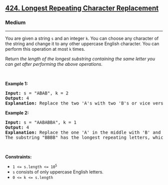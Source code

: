 <h2><a href="https://leetcode.com/problems/longest-repeating-character-replacement/">424. Longest Repeating Character Replacement</a></h2><h3>Medium</h3><hr><div style="user-select: auto;"><p style="user-select: auto;">You are given a string <code style="user-select: auto;">s</code> and an integer <code style="user-select: auto;">k</code>. You can choose any character of the string and change it to any other uppercase English character. You can perform this operation at most <code style="user-select: auto;">k</code> times.</p>

<p style="user-select: auto;">Return <em style="user-select: auto;">the length of the longest substring containing the same letter you can get after performing the above operations</em>.</p>

<p style="user-select: auto;">&nbsp;</p>
<p style="user-select: auto;"><strong style="user-select: auto;">Example 1:</strong></p>

<pre style="user-select: auto;"><strong style="user-select: auto;">Input:</strong> s = "ABAB", k = 2
<strong style="user-select: auto;">Output:</strong> 4
<strong style="user-select: auto;">Explanation:</strong> Replace the two 'A's with two 'B's or vice versa.
</pre>

<p style="user-select: auto;"><strong style="user-select: auto;">Example 2:</strong></p>

<pre style="user-select: auto;"><strong style="user-select: auto;">Input:</strong> s = "AABABBA", k = 1
<strong style="user-select: auto;">Output:</strong> 4
<strong style="user-select: auto;">Explanation:</strong> Replace the one 'A' in the middle with 'B' and form "AABBBBA".
The substring "BBBB" has the longest repeating letters, which is 4.
</pre>

<p style="user-select: auto;">&nbsp;</p>
<p style="user-select: auto;"><strong style="user-select: auto;">Constraints:</strong></p>

<ul style="user-select: auto;">
	<li style="user-select: auto;"><code style="user-select: auto;">1 &lt;= s.length &lt;= 10<sup style="user-select: auto;">5</sup></code></li>
	<li style="user-select: auto;"><code style="user-select: auto;">s</code> consists of only uppercase English letters.</li>
	<li style="user-select: auto;"><code style="user-select: auto;">0 &lt;= k &lt;= s.length</code></li>
</ul>
</div>